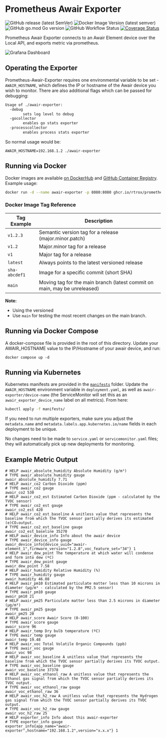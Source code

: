 # Prometheus Awair Exporter
![GitHub release (latest SemVer)](https://img.shields.io/github/v/release/rtrox/prometheus-awair-exporter) ![Docker Image Version (latest semver)](https://img.shields.io/docker/v/rtrox/prometheus-awair-exporter?label=docker%20image) ![GitHub go.mod Go version](https://img.shields.io/github/go-mod/go-version/rtrox/prometheus-awair-exporter) ![GitHub Workflow Status](https://img.shields.io/github/actions/workflow/status/rtrox/prometheus-awair-exporter/test.yaml?label=tests) [![Coverage Status](https://coveralls.io/repos/github/rtrox/prometheus-awair-exporter/badge.svg?branch=main)](https://coveralls.io/github/rtrox/prometheus-awair-exporter?branch=main)

Prometheus Awair Exporter connects to an Awair Element device over the Local API, and exports metric via prometheus.

![Grafana Dashboard](.github/dashboard.png "Grafana Dashboard")
## Operating the Exporter

Prometheus-Awair-Exporter requires one environmental variable to be set - `AWAIR_HOSTNAME`, which defines the IP or hostname of the Awair device you wish to monitor. There are also additional flags which can be passed for debugging:
```bash
Usage of ./awair-exporter:
  -debug
        sets log level to debug
  -gocollector
        enables go stats exporter
  -processcollector
        enables process stats exporter
```

So normal usage would be:

```
AWAIR_HOSTNAME=192.168.1.2 ./awair-exporter
```


## Running via Docker

Docker images are available [on DockerHub](https://hub.docker.com/repository/docker/rtrox/prometheus-awair-exporter) and [GitHub Container Registry](https://github.com/users/rtrox/packages/container/package/prometheus-awair-exporter). Example usage:

```bash
docker run -d --name awair-exporter -p 8080:8080 ghcr.io/rtrox/prometheus-awair-exporter:latest
```

### Docker Image Tag Reference

| Tag Example                | Description                                                                 |
|----------------------------|-----------------------------------------------------------------------------|
| `v1.2.3`                   | Semantic version tag for a release (major.minor.patch)                       |
| `v1.2`                      | Major.minor tag for a release                                               |
| `v1`                        | Major tag for a release                                                     |
| `latest`                   | Always points to the latest versioned release                               |
| `sha-abcdef1`              | Image for a specific commit (short SHA)                                     |
| `main`                     | Moving tag for the main branch (latest commit on main, may be unreleased)    |

**Note:**

- Using the versioned
- Use `main` for testing the most recent changes on the main branch.

## Running via Docker Compose

A docker-compose file is provided in the root of this directory. Update your AWAIR_HOSTNAME value to the IP/Hostname of your awair device, and run:

```
docker compose up -d
```

## Running via Kubernetes


Kubernetes manifests are provided in the [`manifests`](kubernetes/manifests/) folder. Update the `AWAIR_HOSTNAME` environment variable in `deployment.yaml`, as well as `awair-exporter/device-name` (the ServiceMonitor will set this as an `awair_exporter_device_name` label on all metrics). From here:

```sh
kubectl apply -f manifests/
```

If you need to run multiple exporters, make sure you adjust the `metadata.name` and `metadata.labels.app.kubernetes.io/name` fields in each deployment to be unique.

No changes need to be made to `service.yaml` or `servicemonitor.yaml` files; they will automatically pick up new deployments for monitoring.

## Example Metric Output

```text
# HELP awair_absolute_humidity Absolute Humidity (g/m³)
# TYPE awair_absolute_humidity gauge
awair_absolute_humidity 7.71
# HELP awair_co2 Carbon Dioxide (ppm)
# TYPE awair_co2 gauge
awair_co2 530
# HELP awair_co2_est Estimated Carbon Dioxide (ppm - calculated by the TVOC sensor)
# TYPE awair_co2_est gauge
awair_co2_est 420
# HELP awair_co2_est_baseline A unitless value that represents the baseline from which the TVOC sensor partially derives its estimated (e)CO₂output.
# TYPE awair_co2_est_baseline gauge
awair_co2_est_baseline 35270
# HELP awair_device_info Info about the awair device
# TYPE awair_device_info gauge
awair_device_info{device_uuid="awair-element_1",firmware_version="1.2.8",voc_feature_set="34"} 1
# HELP awair_dew_point The temperature at which water will condense and form into dew (ºC)
# TYPE awair_dew_point gauge
awair_dew_point 7.58
# HELP awair_humidity Relative Humidity (%)
# TYPE awair_humidity gauge
awair_humidity 46.08
# HELP awair_pm10 Estimated particulate matter less than 10 microns in diameter (µg/m³ - calculated by the PM2.5 sensor)
# TYPE awair_pm10 gauge
awair_pm10 21
# HELP awair_pm25 Particulate matter less than 2.5 microns in diameter (µg/m³)
# TYPE awair_pm25 gauge
awair_pm25 20
# HELP awair_score Awair Score (0-100)
# TYPE awair_score gauge
awair_score 96
# HELP awair_temp Dry bulb temperature (ºC)
# TYPE awair_temp gauge
awair_temp 19.48
# HELP awair_voc Total Volatile Organic Compounds (ppb)
# TYPE awair_voc gauge
awair_voc 98
# HELP awair_voc_baseline A unitless value that represents the baseline from which the TVOC sensor partially derives its TVOC output.
# TYPE awair_voc_baseline gauge
awair_voc_baseline 37378
# HELP awair_voc_ethanol_raw A unitless value that represents the Ethanol gas signal from which the TVOC sensor partially derives its TVOC output.
# TYPE awair_voc_ethanol_raw gauge
awair_voc_ethanol_raw 36
# HELP awair_voc_h2_raw A unitless value that represents the Hydrogen gas signal from which the TVOC sensor partially derives its TVOC output.
# TYPE awair_voc_h2_raw gauge
awair_voc_h2_raw 25
# HELP exporter_info Info about this awair-exporter
# TYPE exporter_info gauge
exporter_info{app_name="awair-exporter",hostname="192.168.1.2",version="x.x.x"} 1
```

